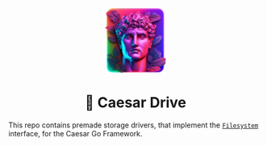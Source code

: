 <div align="center">
    <img height="128" src="https://github.com/caesar-rocks/docs/raw/master/logo.svg" />
</div>

<div align="center">
    <h1>
        📜 Caesar Drive
    </h1>
</div>

This repo contains premade storage drivers, that implement the [`Filesystem`](./drive.go) interface, for the Caesar Go Framework.
